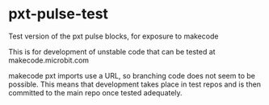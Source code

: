 # pxt-pulse-test
Test version of the pxt pulse blocks, for exposure to makecode

This is for development of unstable code that can be tested at makecode.microbit.com

makecode pxt imports use a URL, so branching code does not seem to be possible.  This means that development takes place in test repos and is then committed to the main repo once tested adequately.
